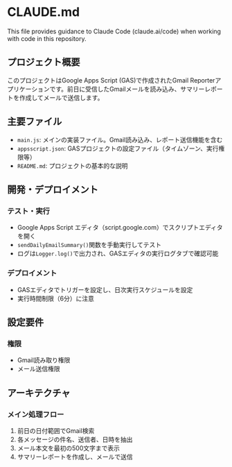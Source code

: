 # CLAUDE.md

This file provides guidance to Claude Code (claude.ai/code) when working with code in this repository.

## プロジェクト概要

このプロジェクトはGoogle Apps Script (GAS)で作成されたGmail Reporterアプリケーションです。前日に受信したGmailメールを読み込み、サマリーレポートを作成してメールで送信します。

## 主要ファイル

- `main.js`: メインの実装ファイル。Gmail読み込み、レポート送信機能を含む
- `appsscript.json`: GASプロジェクトの設定ファイル（タイムゾーン、実行権限等）
- `README.md`: プロジェクトの基本的な説明

## 開発・デプロイメント

### テスト・実行
- Google Apps Script エディタ（script.google.com）でスクリプトエディタを開く
- `sendDailyEmailSummary()`関数を手動実行してテスト
- ログは`Logger.log()`で出力され、GASエディタの実行ログタブで確認可能

### デプロイメント
- GASエディタでトリガーを設定し、日次実行スケジュールを設定
- 実行時間制限（6分）に注意

## 設定要件

### 権限
- Gmail読み取り権限
- メール送信権限

## アーキテクチャ

### メイン処理フロー
1. 前日の日付範囲でGmail検索
2. 各メッセージの件名、送信者、日時を抽出
3. メール本文を最初の500文字まで表示
4. サマリーレポートを作成し、メールで送信
